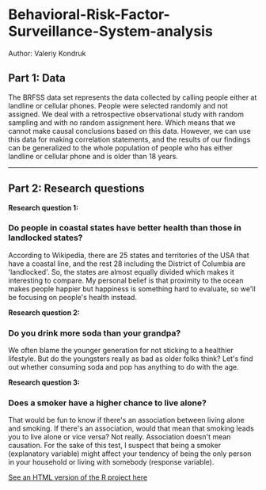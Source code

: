 # Behavioral-Risk-Factor-Surveillance-System-analysis

Author: Valeriy Kondruk

## Part 1: Data

The BRFSS data set represents the data collected by calling people either at landline or cellular phones. People were selected randomly and not assigned. We deal with a retrospective observational study with random sampling and with no random assignment here. Which means that we cannot make causal conclusions based on this data. However, we can use this data for making correlation statements, and the results of our findings can be generalized to the whole population of people who has either landline or cellular phone and is older than 18 years.  

* * *

## Part 2: Research questions

**Research question 1:**

### Do people in coastal states have better health than those in landlocked states?

According to Wikipedia, there are 25 states and territories of the USA that have a coastal line, and the rest 28 including the District of Columbia are 'landlocked'. So, the states are almost equally divided which makes it interesting to compare. My personal belief is that proximity to the ocean makes people happier but happiness is something hard to evaluate, so we'll be focusing on people's health instead.

**Research question 2:**

### Do you drink more soda than your grandpa?

We often blame the younger generation for not sticking to a healthier lifestyle. But do the youngsters really as bad as older folks think? Let's find out whether consuming soda and pop has anything to do with the age.

**Research question 3:**

### Does a smoker have a higher chance to live alone?

That would be fun to know if there's an association between living alone and smoking. If there's an association, would that mean that smoking leads you to live alone or vice versa? Not really. Association doesn't mean causation. For the sake of this test, I suspect that being a smoker (explanatory variable) might affect your tendency of being the only person in your household or living with somebody (response variable).  

[See an HTML version of the R project here](http://vkjet.github.io/Behavioral-Risk-Factor-Surveillance-System-analysis/intro_data_prob_project.html)
